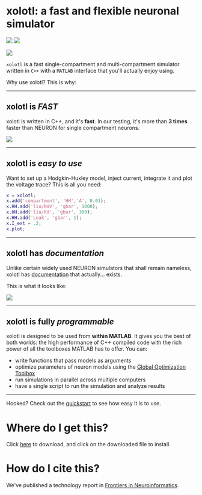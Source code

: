 # xolotl: a fast and flexible neuronal simulator

![](https://readthedocs.org/projects/sphinx-rtd-theme/badge/?version=latest)
![](https://img.shields.io/github/last-commit/sg-s/xolotl.svg)

![](https://user-images.githubusercontent.com/6005346/41205222-30b6f3d4-6cbd-11e8-983b-9125585d629a.png)



`xolotl` is a fast single-compartment and 
multi-compartment simulator  written in `C++` with 
a `MATLAB` interface that you'll actually enjoy using.

Why use xolotl? This is why:

-----------------

## xolotl is *FAST*

xolotl is written in C++, and it's **fast**. In our testing, it's 
more than **3 times** faster than NEURON for single
compartment neurons. 

![](https://user-images.githubusercontent.com/6005346/50499683-9c0bf400-0a19-11e9-9375-92a1fdefa2fc.png)

----------------
## xolotl is *easy to use*

Want to set up a Hodgkin-Huxley model, inject current, 
integrate it and plot the voltage trace? This is all you need:

```matlab
x = xolotl;
x.add('compartment', 'HH','A', 0.01);
x.HH.add('liu/NaV', 'gbar', 1000);
x.HH.add('liu/Kd', 'gbar', 300);
x.HH.add('Leak', 'gbar', 1);
x.I_ext = .2;
x.plot;
```


----------------

## xolotl has *documentation*

Unlike certain widely used NEURON simulators that 
shall remain nameless, xolotl has [documentation](https://xolotl.readthedocs.io) that actually...
exists. 

This is what it looks like:

![](https://user-images.githubusercontent.com/6005346/50499847-e3df4b00-0a1a-11e9-8aba-b3be57c3e784.png)


----------------
## xolotl is fully *programmable*

xolotl is designed to be used from **within MATLAB**. It 
gives you the best of both worlds: the high performance 
of C++ compiled code with the rich power of all the toolboxes
MATLAB has to offer. You can:

* write functions that pass models as arguments
* optimize parameters of neuron models using the [Global Optimization Toolbox](https://www.mathworks.com/products/global-optimization.html)
* run simulations in parallel across multiple computers
* have a single script to run the simulation and analyze results

--------------------

Hooked? Check out the [quickstart](./tutorials/start-here.md) to see how easy it is to use. 

# Where do I get this?

Click [here](https://github.com/sg-s/xolotl/releases/download/latest/xolotl.mltbx) to download, and click on the downloaded file to install.


# How do I cite this?

We've published a technology report in [Frontiers in Neuroinformatics](https://doi.org/10.3389/fninf.2018.00087).
